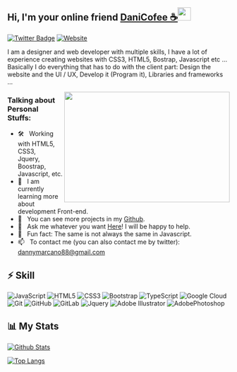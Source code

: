 ## Hi, I'm  your online friend [DaniCofee ☕](https://twitter.com/CofeeDev/)<img src="https://raw.githubusercontent.com/aemmadi/aemmadi/master/wave.gif" width="30px">

[![Twitter Badge](https://img.shields.io/badge/-DaniCofee-blue?style=flat-square&logo=Twitter&logoColor=white&link=https://twitter.com/CofeeDev/)](https://twitter.com/CofeeDev)
[![Website](https://img.shields.io/badge/-Website-black?style=flat-square&logo=google-chrome&logoColor=%230076D6&link=https://cofeedev.github.io/Portafolio/)](https://cofeedev.github.io/Portafolio/)

I am a designer and web developer with multiple skills, I have a lot of experience creating websites with CSS3, HTML5, Bostrap, Javascript etc ...
Basically I do everything that has to do with the client part: Design the website and the UI / UX, Develop it (Program it), Libraries and frameworks ...

<img align="right" height="250" width="375" alt="" src="https://raw.githubusercontent.com/iampavangandhi/iampavangandhi/master/gifs/coder.gif" />

### Talking about Personal Stuffs:

- 🛠 &nbsp; Working with HTML5, CSS3, <br /> Jquery, Boostrap, Javascript, etc.
- 🚀 &nbsp; I am currently learning more about development Front-end.
- 🔭 &nbsp; You can see more projects in my [Github](https://github.com/DaniCofee).
- 💬 &nbsp; Ask me whatever you want [Here](https://twitter.com/CofeeDev/)! I will be happy to help.
- 👾 &nbsp; Fun fact: The same is not always the same in Javascript.
- 📫 &nbsp; To contact me (you can also contact me by twitter): dannymarcano88@gmail.com

## ⚡ Skill

![JavaScript](https://img.shields.io/badge/-JavaScript-black?style=flat-square&logo=javascript)
![HTML5](https://img.shields.io/badge/-HTML5-E34F26?style=flat-square&logo=html5&logoColor=white)
![CSS3](https://img.shields.io/badge/-CSS3-1572B6?style=flat-square&logo=css3)
![Bootstrap](https://img.shields.io/badge/-Bootstrap-563D7C?style=flat-square&logo=bootstrap)
![TypeScript](https://img.shields.io/badge/-TypeScript-007ACC?style=flat-square&logo=typescript)
![Google Cloud](https://img.shields.io/badge/Google%20Cloud-black?style=flat-square&logo=google-cloud)
![Git](https://img.shields.io/badge/-Git-black?style=flat-square&logo=git)
![GitHub](https://img.shields.io/badge/-GitHub-181717?style=flat-square&logo=github)
![GitLab](https://img.shields.io/badge/-GitLab-FCA121?style=flat-square&logo=gitlab)
![Jquery](https://img.shields.io/badge/-jquery-%230769AD?style=flat-square&logo=jquery)
![Adobe Illustrator](https://img.shields.io/badge/-Adobe%20Illustrator-%23FF9A00?style=flat-square&logo=adobe%20illustrator&logoColor=white)
![AdobePhotoshop](https://img.shields.io/badge/-Adobe%20Photoshop%20-%2331A8FF?style=flat-square&logo=adobe%20photoshop&logoColor=white)

## 📊 My Stats

[![Github Stats](https://github-readme-stats.vercel.app/api?username=CofeeDev)](https://github.com/anuraghazra/github-readme-stats)

[![Top Langs](https://github-readme-stats.vercel.app/api/top-langs/?username=CofeeDev&layout=compact)](https://github.com/anuraghazra/github-readme-stats)
